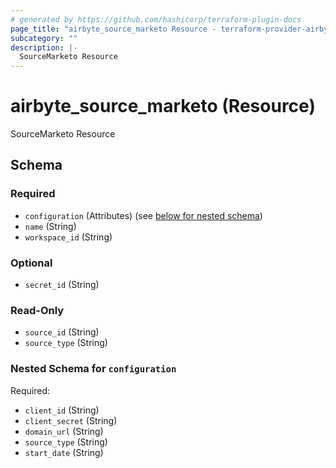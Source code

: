```yaml
---
# generated by https://github.com/hashicorp/terraform-plugin-docs
page_title: "airbyte_source_marketo Resource - terraform-provider-airbyte"
subcategory: ""
description: |-
  SourceMarketo Resource
---
```


# airbyte_source_marketo (Resource)

SourceMarketo Resource



<!-- schema generated by tfplugindocs -->
## Schema

### Required

- `configuration` (Attributes) (see [below for nested schema](#nestedatt--configuration))
- `name` (String)
- `workspace_id` (String)

### Optional

- `secret_id` (String)

### Read-Only

- `source_id` (String)
- `source_type` (String)

<a id="nestedatt--configuration"></a>
### Nested Schema for `configuration`

Required:

- `client_id` (String)
- `client_secret` (String)
- `domain_url` (String)
- `source_type` (String)
- `start_date` (String)


